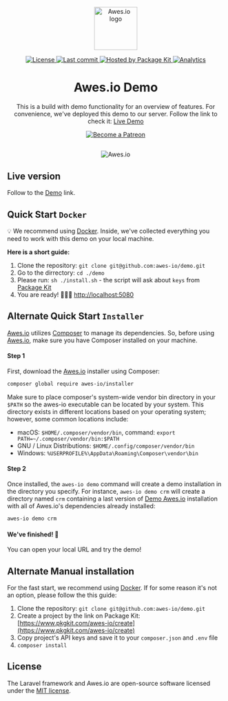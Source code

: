 <p align="center">
    <a href="https://www.awes.io/?utm_source=github&utm_medium=demo" target="_blank" rel="noopener noreferrer">
        <img width="100" src="https://static.awes.io/promo/Logo_sign_color.svg" alt="Awes.io logo">
    </a>
</p>

<p align="center">
    <a href="https://www.awes.io/?utm_source=github&amp;utm_medium=shields">
        <img src="https://img.shields.io/github/license/awes-io/demo.svg" alt="License" />
    </a>
    <a href="https://www.awes.io/?utm_source=github&amp;utm_medium=shields">
        <img src="https://img.shields.io/github/last-commit/awes-io/demo.svg" alt="Last commit" />
    </a>
    <a href="https://www.pkgkit.com/?utm_source=github&amp;utm_medium=shields">
        <img src="https://www.pkgkit.com/badges/hosted.svg" alt="Hosted by Package Kit" />
    </a>
    <a href="https://github.com/awes-io/demo">
        <img src="https://ga-beacon.appspot.com/UA-134431636-1/awes-io/demo" alt="Analytics" />
    </a>
</p>

<h1 align="center">Awes.io Demo</h1>

<p align="center">This is a build with demo functionality for an overview of features. For convenience, we've deployed this demo to our server. Follow the link to check it: <a href="https://demo.awes.io/?utm_source=github&amp;utm_medium=demo_link">Live Demo</a></p>


<p align="center">
    <a href="https://www.patreon.com/awesdotio" target="_blank">
        <img src="https://c5.patreon.com/external/logo/become_a_patron_button.png" alt="Become a Patreon">
    </a>
</p>

## 

<p align="center">
    <img src="https://static.awes.io/promo/illustration_1440x1030.png" alt="Awes.io">
</p>

## Live version
Follow to the [Demo](https://demo.awes.io/?utm_source=github&amp;utm_medium=demo_link) link.

## Quick Start `Docker`
💡 We recommend using [Docker](https://www.docker.com/). Inside, we've collected everything you need to work with this demo on your local machine.

**Here is a short guide:**
1. Clone the repository: `git clone git@github.com:awes-io/demo.git`
2. Go to the dirrectory: `cd ./demo`
3. Please run: `sh ./install.sh` - the script will ask about `keys` from [Package Kit](https://www.pkgkit.com)
4. You are ready! 🍺🍺🍺 [http://localhost:5080](http://localhost:5080) 

## Alternate Quick Start `Installer`

[Awes.io](https://www.awes.io) utilizes [Composer](https://getcomposer.org/) to manage its dependencies. So, before using [Awes.io](https://www.awes.io), make sure you have Composer installed on your machine.

#### Step 1
First, download the [Awes.io](https://www.awes.io) installer using Composer:
```bash
composer global require awes-io/installer
```

Make sure to place composer's system-wide vendor bin directory in your `$PATH` so the awes-io executable can be located by your system. This directory exists in different locations based on your operating system; however, some common locations include:

- macOS: `$HOME/.composer/vendor/bin`, command: `export PATH=~/.composer/vendor/bin:$PATH`
- GNU / Linux Distributions: `$HOME/.config/composer/vendor/bin`
- Windows: `%USERPROFILE%\AppData\Roaming\Composer\vendor\bin`

#### Step 2
Once installed, the `awes-io demo` command will create a demo installation in the directory you specify. For instance, `awes-io demo crm` will create a directory named `crm` containing a last version of [Demo Awes.io](https://demo.awes.io) installation with all of Awes.io's dependencies already installed:

```bash
awes-io demo crm
```

#### We've finished! 👏
You can open your local URL and try the demo!


## Alternate Manual installation
For the fast start, we recommend using [Docker](#quick-start-via-docker).
If for some reason it's not an option, please follow the this guide:

1. Clone the repository: `git clone git@github.com:awes-io/demo.git`
2. Create a project by the link on Package Kit: [https://www.pkgkit.com/awes-io/create](https://www.pkgkit.com/awes-io/create)
3. Copy project's API keys and save it to your `composer.json` and `.env` file
4. `composer install`


## License
The Laravel framework and Awes.io are open-source software licensed under the [MIT license](http://opensource.org/licenses/MIT).
